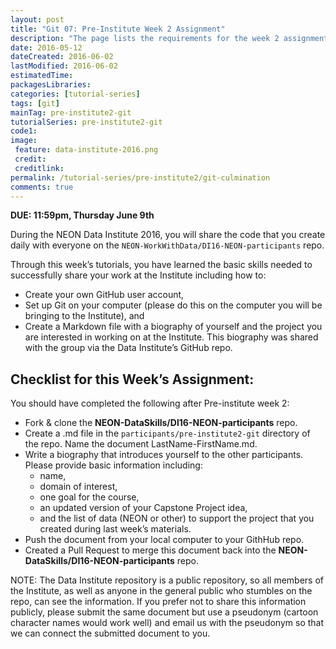 ```yaml
---
layout: post
title: "Git 07: Pre-Institute Week 2 Assignment"
description: "The page lists the requirements for the week 2 assignment."
date: 2016-05-12
dateCreated: 2016-06-02
lastModified: 2016-06-02
estimatedTime:
packagesLibraries:
categories: [tutorial-series]
tags: [git]
mainTag: pre-institute2-git
tutorialSeries: pre-institute2-git
code1:
image:
 feature: data-institute-2016.png
 credit:
 creditlink:
permalink: /tutorial-series/pre-institute2/git-culmination
comments: true
---
```


**DUE: 11:59pm, Thursday June 9th**

During the NEON Data Institute 2016, you will share the code that you create daily
with everyone on the `NEON-WorkWithData/DI16-NEON-participants` repo.

Through this week’s tutorials, you have learned the basic skills needed to
successfully share your work at the Institute including how to:

* Create your own GitHub user account,
* Set up Git on your computer (please do this on the computer you will be bringing to the Institute), and
* Create a Markdown file with a biography of yourself and the project you are interested in working on at the
Institute. This biography was shared with the group via the Data Institute’s GitHub repo.

## Checklist for this Week’s Assignment:

You should have completed the following after Pre-institute week 2:

* Fork & clone the **NEON-DataSkills/DI16-NEON-participants** repo.
* Create a .md file in the `participants/pre-institute2-git` directory of the
repo. Name the document LastName-FirstName.md.
* Write a biography that introduces yourself to the other participants. Please
provide basic information including:
  + name,
  + domain of interest,
  + one goal for the course,
  + an updated version of your Capstone Project idea,
  + and the list of data (NEON or other) to support the project that you created
during last week’s materials.
* Push the document from your local computer to your GithHub repo.
* Created a Pull Request to merge this document back into the
**NEON-DataSkills/DI16-NEON-participants** repo.

NOTE: The Data Institute repository is a public repository, so all members of
the Institute, as well as anyone in the general public who stumbles on the repo,
can see the information. If you prefer not to share this information publicly,
please submit the same document but use a pseudonym (cartoon character names
would work well) and email us with the pseudonym so that we can connect the
submitted document to you.
